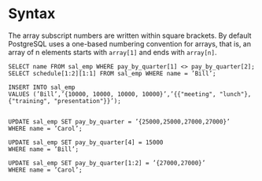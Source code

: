 # Syntax

The array subscript numbers are written within square brackets. By default PostgreSQL uses a one-based numbering convention for arrays, that is, an array of n elements starts with `array[1]` and ends with `array[n]`.


    SELECT name FROM sal_emp WHERE pay_by_quarter[1] <> pay_by_quarter[2];
    SELECT schedule[1:2][1:1] FROM sal_emp WHERE name = ’Bill’;

    INSERT INTO sal_emp
    VALUES (’Bill’,’{10000, 10000, 10000, 10000}’,’{{"meeting", "lunch"}, {"training", "presentation"}}’);


    UPDATE sal_emp SET pay_by_quarter = ’{25000,25000,27000,27000}’
    WHERE name = ’Carol’;

    UPDATE sal_emp SET pay_by_quarter[4] = 15000
    WHERE name = ’Bill’;

    UPDATE sal_emp SET pay_by_quarter[1:2] = ’{27000,27000}’
    WHERE name = ’Carol’;
